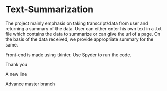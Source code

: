 # Text-Summarization

The project mainly emphasis on taking transcript/data from user and returning a summary of the
data. User can either enter his own text in a .txt file which contains the data to summarize or can give the url of a page. On the
basis of the data received, we provide appropriate summary for the same.

Front-end is made using tkinter.
Use Spyder to run the code.

Thank you

A new line

Advance master branch
